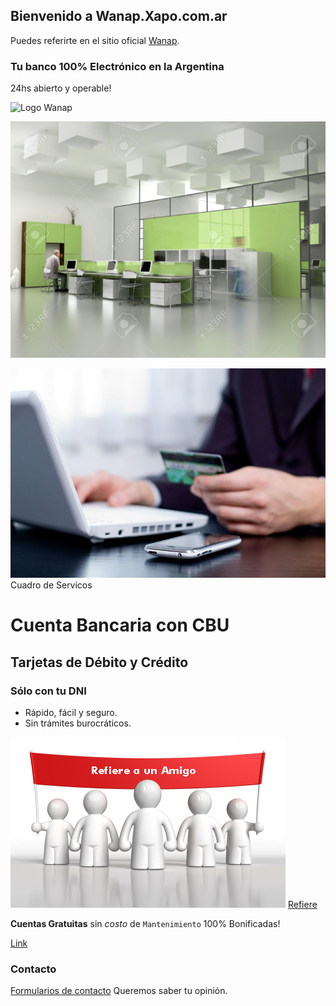 ## Bienvenido a Wanap.Xapo.com.ar

Puedes referirte en el sitio oficial [Wanap](https://wanap.com).

### Tu banco 100% Electrónico en la Argentina

24hs abierto y operable!


![Logo Wanap](https://avilaroman.github.io/wanap/wanap.png)

![Oficina Virtual](oficina.jpg)

![compu tarjeta](wanap1.jpg)
Cuadro de Servicos

# Cuenta Bancaria con CBU
## Tarjetas de Débito y Crédito
### Sólo con tu DNI

- Rápido, fácil y seguro.
- Sin trámites burocráticos.

![Refiere a un amigo](refiere_amigo.jpg)
[Refiere](http://wanap.com)

**Cuentas Gratuitas** sin _costo_ de `Mantenimiento` 100% Bonificadas!

[Link](http://wanap.com.ar)


### Contacto

[Formularios de contacto](http://wanap.com/contacto) Queremos saber tu opinión.

